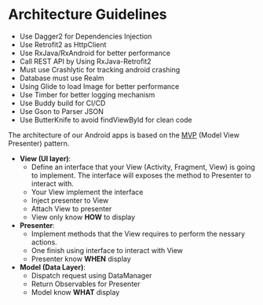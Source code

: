 # Architecture Guidelines

* Use Dagger2 for Dependencies Injection
* Use Retrofit2 as HttpClient
* Use RxJava/RxAndroid for better performance
* Call REST API by Using RxJava-Retrofit2
* Must use Crashlytic for tracking android crashing
* Database must use Realm
* Using Glide to load Image for better performance
* Use Timber for better logging mechanism
* Use Buddy build for CI/CD
* Use Gson to Parser JSON 
* Use ButterKnife to avoid findViewById for clean code

The architecture of our Android apps is based on the [MVP](https://en.wikipedia.org/wiki/Model%E2%80%93view%E2%80%93presenter) (Model View Presenter) pattern.

* __View (UI layer)__: 
    * Define an interface that your View (Activity, Fragment, View) is going to implement. The interface will exposes the method to Presenter to interact with.
    * Your View implement the interface
    * Inject presenter to View
    * Attach View to presenter
    * View only know __HOW__ to display
* __Presenter__: 
    * Implement methods that the View requires to perform the nessary actions.
    * One finish using interface to interact with View
    * Presenter know __WHEN__ display
* __Model (Data Layer)__: 
    * Dispatch request using DataManager
    * Return Observables for Presenter
    * Model know __WHAT__ display

